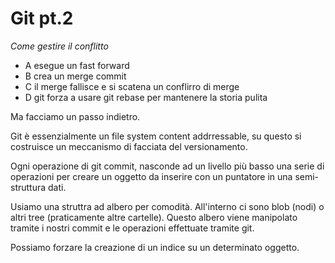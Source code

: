 # Git pt.2
*Come gestire il conflitto*
- A esegue un fast forward
- B crea un merge commit
- C il merge fallisce e si scatena un conflirro di merge
- D git forza a usare git rebase per mantenere la storia pulita

Ma facciamo un passo indietro.

Git è essenzialmente un file system content addrressable, su questo si costruisce un meccanismo di facciata del versionamento.

Ogni operazione di git commit, nasconde ad un livello più basso una serie di operazioni per creare un oggetto da inserire con un puntatore in una semi-struttura dati.

Usiamo una struttra ad albero per comodità. All'interno ci sono blob (nodi) o altri tree (praticamente altre cartelle). Questo albero viene manipolato tramite i nostri commit e le operazioni effettuate tramite git.

Possiamo forzare la creazione di un indice su un determinato oggetto.


